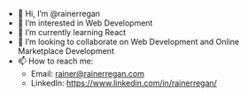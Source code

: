 - 👋 Hi, I’m @rainerregan
- 👀 I’m interested in Web Development
- 🌱 I’m currently learning React
- 💞️ I’m looking to collaborate on Web Development and Online Marketplace Development
- 📫 How to reach me:
  - Email: rainer@rainerregan.com
  - LinkedIn: https://www.linkedin.com/in/rainerregan/

<!---
rainerregan/rainerregan is a ✨ special ✨ repository because its `README.md` (this file) appears on your GitHub profile.
You can click the Preview link to take a look at your changes.
--->
